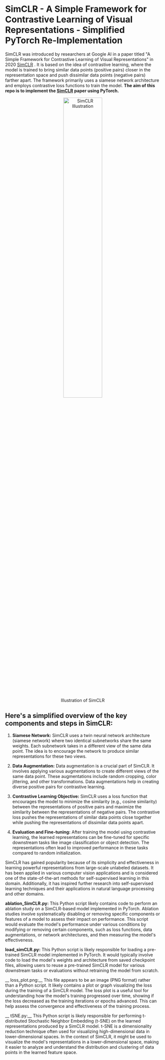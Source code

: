# SimCLR - A Simple Framework for Contrastive Learning of Visual Representations - Simplified PyTorch Re-Implementation


SimCLR was introduced by researchers at Google AI in a paper titled "A Simple Framework for Contrastive Learning of Visual Representations" in 2020 <a href="https://arxiv.org/abs/2002.05709">SimCLR</a>  . It is based on the idea of contrastive learning, where the model is trained to bring similar data points (positive pairs) closer in the representation space and push dissimilar data points (negative pairs) farther apart. The framework primarily uses a siamese network architecture and employs contrastive loss functions to train the model. __The aim of this repo is to implement the <a href="https://arxiv.org/abs/2002.05709">SimCLR</a> paper using PyTorch.__

<div align="center">
  <img width="50%" alt="SimCLR Illustration" src="https://1.bp.blogspot.com/--vH4PKpE9Yo/Xo4a2BYervI/AAAAAAAAFpM/vaFDwPXOyAokAC8Xh852DzOgEs22NhbXwCLcBGAsYHQ/s1600/image4.gif">
</div>
<div align="center">
  Illustration of SimCLR
</div>

## Here's a simplified overview of the key components and steps in SimCLR: ##

1. __Siamese Network:__ SimCLR uses a twin neural network architecture (siamese network) where two identical subnetworks share the same weights. Each subnetwork takes in a different view of the same data point. The idea is to encourage the network to produce similar representations for these two views.

2. __Data Augmentation:__ Data augmentation is a crucial part of SimCLR. It involves applying various augmentations to create different views of the same data point. These augmentations include random cropping, color jittering, and other transformations. Data augmentations help in creating diverse positive pairs for contrastive learning.

3. __Contrastive Learning Objective:__ SimCLR uses a loss function that encourages the model to minimize the similarity (e.g., cosine similarity) between the representations of positive pairs and maximize the similarity between the representations of negative pairs. The contrastive loss pushes the representations of similar data points close together while pushing the representations of dissimilar data points apart.

4. __Evaluation and Fine-tuning:__ After training the model using contrastive learning, the learned representations can be fine-tuned for specific downstream tasks like image classification or object detection. The representations often lead to improved performance in these tasks compared to random initialization.

SimCLR has gained popularity because of its simplicity and effectiveness in learning powerful representations from large-scale unlabeled datasets. It has been applied in various computer vision applications and is considered one of the state-of-the-art methods for self-supervised learning in this domain. Additionally, it has inspired further research into self-supervised learning techniques and their applications in natural language processing and other domains.

__ablation_SimCLR.py:__ This Python script likely contains code to perform an ablation study on a SimCLR-based model implemented in PyTorch. Ablation studies involve systematically disabling or removing specific components or features of a model to assess their impact on performance. This script would evaluate the model's performance under various conditions by modifying or removing certain components, such as loss functions, data augmentations, or network architectures, and then measuring the model's effectiveness.

__load_simCLR.py:__  This Python script is likely responsible for loading a pre-trained SimCLR model implemented in PyTorch. It would typically involve code to load the model's weights and architecture from saved checkpoint files, allowing users to reuse a pre-trained SimCLR model for various downstream tasks or evaluations without retraining the model from scratch.

__ loss_plot.png:__  This file appears to be an image (PNG format) rather than a Python script. It likely contains a plot or graph visualizing the loss during the training of a SimCLR model. The loss plot is a useful tool for understanding how the model's training progressed over time, showing if the loss decreased as the training iterations or epochs advanced. This can help assess the convergence and effectiveness of the training process.

__ tSNE.py:__  This Python script is likely responsible for performing t-distributed Stochastic Neighbor Embedding (t-SNE) on the learned representations produced by a SimCLR model. t-SNE is a dimensionality reduction technique often used for visualizing high-dimensional data in lower-dimensional spaces. In the context of SimCLR, it might be used to visualize the model's representations in a lower-dimensional space, making it easier to analyze and understand the distribution and clustering of data points in the learned feature space.
